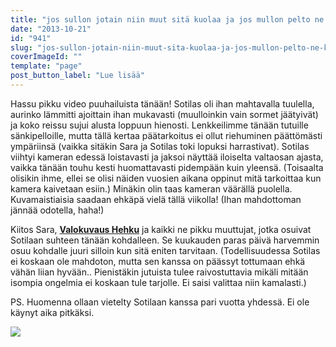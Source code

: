 ```yaml
---
title: "jos sullon jotain niin muut sitä kuolaa ja jos mullon pelto ne kylvää sinne suolaa."
date: "2013-10-21"
id: "941"
slug: "jos-sullon-jotain-niin-muut-sita-kuolaa-ja-jos-mullon-pelto-ne-kylvaa-sinne-suolaa"
coverImageId: ""
template: "page"
post_button_label: "Lue lisää"
---
```


  

Hassu pikku video puuhailuista tänään! Sotilas oli ihan mahtavalla tuulella, aurinko lämmitti ajoittain ihan mukavasti (muulloinkin vain sormet jäätyivät) ja koko reissu sujui alusta loppuun hienosti. Lenkkeilimme tänään tutuille sänkipelloille, mutta tällä kertaa päätarkoitus ei ollut riehuminen päättömästi ympäriinsä (vaikka sitäkin Sara ja Sotilas toki lopuksi harrastivat). Sotilas viihtyi kameran edessä loistavasti ja jaksoi näyttää iloiselta valtaosan ajasta, vaikka tänään touhu kesti huomattavasti pidempään kuin yleensä. (Toisaalta olisikin ihme, ellei se olisi näiden vuosien aikana oppinut mitä tarkoittaa kun kamera kaivetaan esiin.) Minäkin olin taas kameran väärällä puolella. Kuvamaistiaisia saadaan ehkäpä vielä tällä viikolla! (Ihan mahdottoman jännää odotella, haha!)

  

Kiitos Sara, **[Valokuvaus Hehku](http://valokuvaushehku.fi/)** ja kaikki ne pikku muuttujat, jotka osuivat Sotilaan suhteen tänään kohdalleen. Se kuukauden paras päivä harvemmin osuu kohdalle juuri silloin kun sitä eniten tarvitaan. (Todellisuudessa Sotilas ei koskaan ole mahdoton, mutta sen kanssa on päässyt tottumaan ehkä vähän liian hyvään.. Pienistäkin jutuista tulee raivostuttavia mikäli mitään isompia ongelmia ei koskaan tule tarjolle. Ei saisi valittaa niin kamalasti.)

  

PS. Huomenna ollaan vietelty Sotilaan kanssa pari vuotta yhdessä. Ei ole käynyt aika pitkäksi.

  

[![](/images/ak.png)](http://2.bp.blogspot.com/-JTTQKPhqrKE/UmWKNhjFBtI/AAAAAAAAHJc/SWe7_4Fvo5U/s1600/ak.png)
